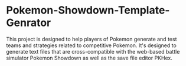 # Pokemon-Showdown-Template-Genrator
This project is designed to help players of Pokemon generate and test teams and strategies related to competitive Pokemon. It's designed to generate text files that are cross-compatible with the web-based battle simulator Pokemon Showdown as well as the save file editor PKHex.
